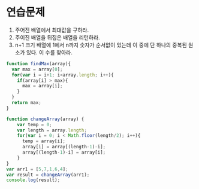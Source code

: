# 연습문제
1. 주어진 배열에서 최대값을 구하라.
2. 주이진 배열을 뒤집은 배열을 리턴하라.
3. n+1 크기 배열에 1에서 n까지 숫자가 순서없이 있는데 이 중에 단 하나의 중복된 원소가 있다. 이 수를 찾아라.

```javascript
function findMax(array){
  var max = array[0];
  for(var i = i+1; i<array.length; i++){
    if(array[i] > max){
      max = array[i];
    }
  }
  return max;
}
```

```javascript
function changeArray(array) {
    var temp = 0;
    var length = array.length;
    for(var i = 0; i < Math.floor(length/2); i++){
      temp = array[i];
      array[i] = array[(length-1)-i];
      array[(length-1)-i] = array[i];
    }
}
var arr1 = [5,7,1,6,4];
var result = changeArray(arr1);
console.log(result);
```

